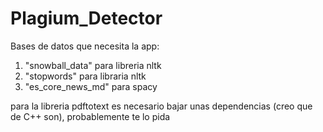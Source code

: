# Plagium_Detector

Bases de datos que necesita la app:

1. "snowball_data" para libreria nltk
2. "stopwords" para libraria nltk
3. "es_core_news_md" para spacy

para la libreria pdftotext es necesario bajar unas dependencias (creo que de C++ son), probablemente te lo pida 
